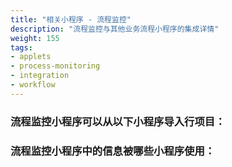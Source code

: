 ```yaml
---
title: "相关小程序 - 流程监控"
description: "流程监控与其他业务流程小程序的集成详情"
weight: 155
tags:
- applets
- process-monitoring
- integration
- workflow
---
```

### 流程监控小程序可以从以下小程序导入行项目：
### 流程监控小程序中的信息被哪些小程序使用：